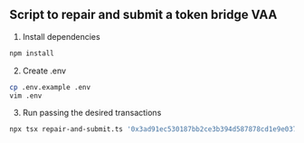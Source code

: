 ## Script to repair and submit a token bridge VAA

1. Install dependencies

```bash
npm install
```

2. Create .env

```bash
cp .env.example .env
vim .env
```

3. Run passing the desired transactions

```bash
npx tsx repair-and-submit.ts '0x3ad91ec530187bb2ce3b394d587878cd1e9e037a97e51fbc34af89b2e0719367'
```
